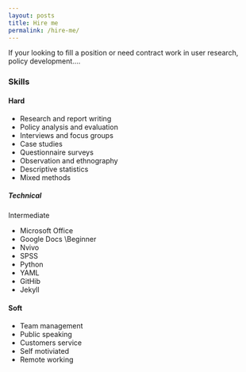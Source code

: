 ```yaml
---
layout: posts
title: Hire me
permalink: /hire-me/
---
```


If your looking to fill a position or need contract work in user research, policy development....

### Skills
#### Hard
* Research and report writing
* Policy analysis and evaluation
* Interviews and focus groups
* Case studies
* Questionnaire surveys
* Observation and ethnography
* Descriptive statistics
* Mixed methods

##### Technical 
Intermediate 
* Microsoft Office
* Google Docs
\Beginner
* Nvivo
* SPSS
* Python
* YAML
* GitHib
* Jekyll

#### Soft 
* Team management
* Public speaking
* Customers service
* Self motiviated
* Remote working
